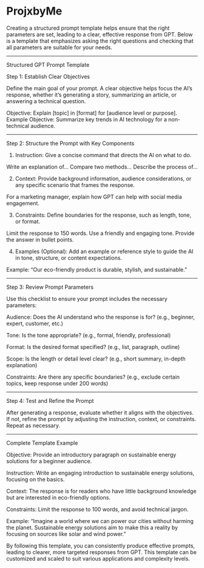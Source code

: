 # ProjxbyMe

Creating a structured prompt template helps ensure that the right parameters are set, leading to a clear, effective response from GPT. Below is a template that emphasizes asking the right questions and checking that all parameters are suitable for your needs.


---

Structured GPT Prompt Template

Step 1: Establish Clear Objectives

Define the main goal of your prompt. A clear objective helps focus the AI’s response, whether it’s generating a story, summarizing an article, or answering a technical question.

Objective: Explain [topic] in [format] for [audience level or purpose].
Example Objective: Summarize key trends in AI technology for a non-technical audience.


---

Step 2: Structure the Prompt with Key Components

1. Instruction: Give a concise command that directs the AI on what to do.

Write an explanation of…
Compare two methods…
Describe the process of…


2. Context: Provide background information, audience considerations, or any specific scenario that frames the response.

For a marketing manager, explain how GPT can help with social media engagement.


3. Constraints: Define boundaries for the response, such as length, tone, or format.

Limit the response to 150 words.
Use a friendly and engaging tone.
Provide the answer in bullet points.


4. Examples (Optional): Add an example or reference style to guide the AI in tone, structure, or content expectations.

Example: “Our eco-friendly product is durable, stylish, and sustainable.”




---

Step 3: Review Prompt Parameters

Use this checklist to ensure your prompt includes the necessary parameters:

Audience: Does the AI understand who the response is for? (e.g., beginner, expert, customer, etc.)

Tone: Is the tone appropriate? (e.g., formal, friendly, professional)

Format: Is the desired format specified? (e.g., list, paragraph, outline)

Scope: Is the length or detail level clear? (e.g., short summary, in-depth explanation)

Constraints: Are there any specific boundaries? (e.g., exclude certain topics, keep response under 200 words)



---

Step 4: Test and Refine the Prompt

After generating a response, evaluate whether it aligns with the objectives. If not, refine the prompt by adjusting the instruction, context, or constraints. Repeat as necessary.


---

Complete Template Example

Objective: Provide an introductory paragraph on sustainable energy solutions for a beginner audience.

Instruction: Write an engaging introduction to sustainable energy solutions, focusing on the basics.

Context: The response is for readers who have little background knowledge but are interested in eco-friendly options.

Constraints: Limit the response to 100 words, and avoid technical jargon.

Example: “Imagine a world where we can power our cities without harming the planet. Sustainable energy solutions aim to make this a reality by focusing on sources like solar and wind power.”

By following this template, you can consistently produce effective prompts, leading to clearer, more targeted responses from GPT. This template can be customized and scaled to suit various applications and complexity levels.

